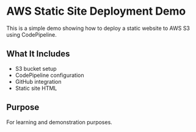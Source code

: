 # AWS Static Site Deployment Demo

This is a simple demo showing how to deploy a static website to AWS S3 using CodePipeline.

## What It Includes
- S3 bucket setup
- CodePipeline configuration
- GitHub integration
- Static site HTML

## Purpose
For learning and demonstration purposes.

